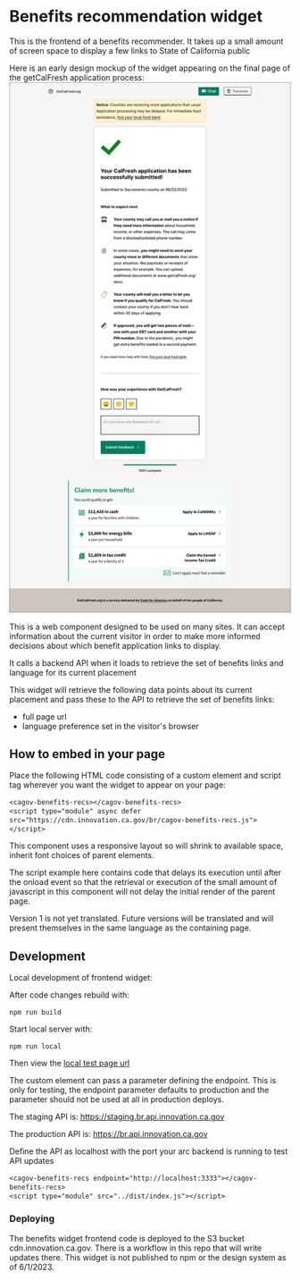 # Benefits recommendation widget

This is the frontend of a benefits recommender. It takes up a small amount of screen space to display a few links to State of California public

Here is an early design mockup of the widget appearing on the final page of the getCalFresh application process:
<img src="./docs/img/GetCalFresh-Completion-3Links.png" />

This is a web component designed to be used on many sites. It can accept information about the current visitor in order to make more informed decisions about which benefit application links to display.

It calls a backend API when it loads to retrieve the set of benefits links and language for its current placement

This widget will retrieve the following data points about its current placement and pass these to the API to retrieve the set of benefits links:

- full page url
- language preference set in the visitor's browser

## How to embed in your page

Place the following HTML code consisting of a custom element and script tag wherever you want the widget to appear on your page:

```
<cagov-benefits-recs></cagov-benefits-recs>
<script type="module" async defer src="https://cdn.innovation.ca.gov/br/cagov-benefits-recs.js"></script>
```

This component uses a responsive layout so will shrink to available space, inherit font choices of parent elements.

The script example here contains code that delays its execution until after the onload event so that the retrieval or execution of the small amount of javascript in this component will not delay the initial render of the parent page.

Version 1 is not yet translated. Future versions will be translated and will present themselves in the same language as the containing page.

## Development

Local development of frontend widget:

After code changes rebuild with:

```
npm run build
```

Start local server with:

```
npm run local
```

Then view the <a href="http://127.0.0.1:8080/preview/local.html">local test page url</a>

The custom element can pass a parameter defining the endpoint. This is only for testing, the endpoint parameter defaults to production and the parameter should not be used at all in production deploys.

The staging API is: https://staging.br.api.innovation.ca.gov

The production API is: https://br.api.innovation.ca.gov

Define the API as localhost with the port your arc backend is running to test API updates

```
<cagov-benefits-recs endpoint="http://localhost:3333"></cagov-benefits-recs>
<script type="module" src="../dist/index.js"></script>
```

### Deploying

The benefits widget frontend code is deployed to the S3 bucket cdn.innovation.ca.gov. There is a workflow in this repo that will write updates there. This widget is not published to npm or the design system as of 6/1/2023.
